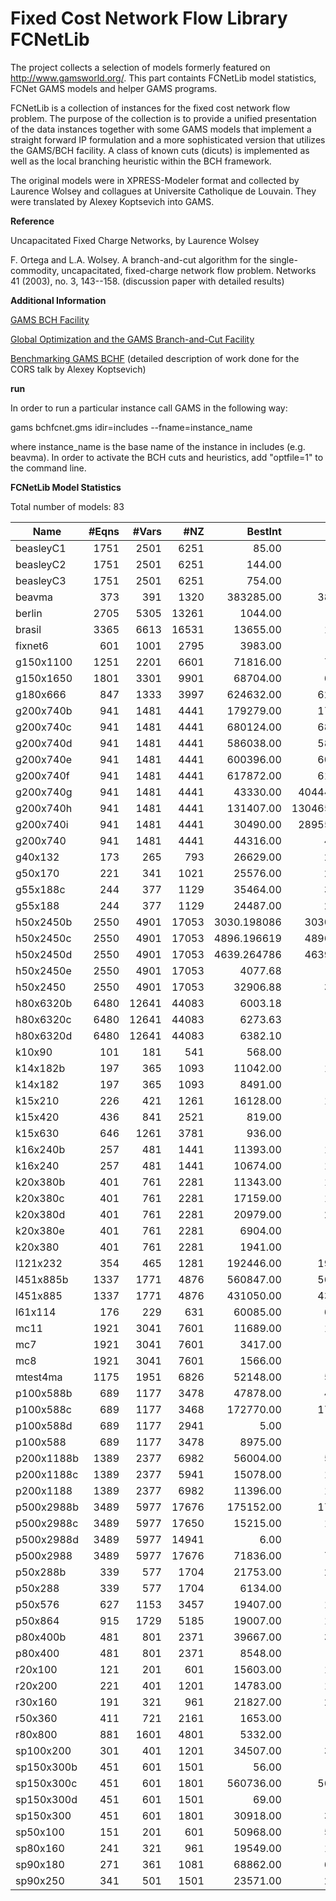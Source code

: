 # Fixed Cost Network Flow Library FCNetLib

The project collects a selection of models formerly featured on http://www.gamsworld.org/. This part containts FCNetLib model statistics, FCNet GAMS models and helper GAMS programs.

FCNetLib is a collection of instances for the fixed cost network flow problem. The purpose of the collection is to provide a unified presentation of the data instances together with some GAMS models that implement a straight forward IP formulation and a more sophisticated version that utilizes the GAMS/BCH facility. A class of known cuts (dicuts) is implemented as well as the local branching heuristic within the BCH framework.

The original models were in XPRESS-Modeler format and collected by Laurence Wolsey and collagues at Universite Catholique de Louvain. They were translated by Alexey Koptsevich into GAMS.

**Reference**

Uncapacitated Fixed Charge Networks, by Laurence Wolsey

F. Ortega and L.A. Wolsey. A branch-and-cut algorithm for the single-commodity, uncapacitated, fixed-charge network flow problem. Networks 41 (2003), no. 3, 143--158. (discussion paper with detailed results)

**Additional Information**

[GAMS BCH Facility](https://www.gams.com/latest/docs/UG_SolverUsage.html#ADVANCED_USAGE_BCHFacility)

[Global Optimization and the GAMS Branch-and-Cut Facility](https://www.gams.com/archives/presentations/present_bch_global.pdf)

[Benchmarking GAMS BCHF](http://gamsworld.org/performance/fcnetlib/kopts/bench-bchf.htm) (detailed description of work done for the CORS talk by Alexey Koptsevich)

**run**

In order to run a particular instance call GAMS in the following way:

gams bchfcnet.gms idir=includes --fname=instance_name

where instance_name is the base name of the instance in includes (e.g. beavma). In order to activate the BCH cuts and heuristics, add "optfile=1" to the command line.


**FCNetLib Model Statistics** 

Total number of models:   83


|Name	     |#Eqns	 |#Vars	|#NZ   |BestInt	                 |BestBnd	               |
|------------|------:|-----:|-----:|------------------------:|------------------------:|
|beasleyC1	 |1751	 |2501	|6251  |85.00	                 |85.00		               |
|beasleyC2	 |1751	 |2501	|6251  |144.00	                 |144.00		 		   |
|beasleyC3	 |1751	 |2501	|6251  |754.00	                 |754.00	               | 
|beavma	     |373	 |391	|1320  |383285.00	             |383285.00		           |
|berlin	     |2705	 |5305	|13261 |1044.00	                 |1044.00		           |
|brasil	     |3365	 |6613	|16531 |13655.00	             |13655.00		           |
|fixnet6	 |601	 |1001	|2795  |3983.00	                 |3983.00		           |
|g150x1100	 |1251	 |2201	|6601  |71816.00	             |71816.00	               | 
|g150x1650	 |1801	 |3301	|9901  |68704.00	             |68704.00	               | 
|g180x666	 |847	 |1333	|3997  |624632.00	             |624632.00		           |
|g200x740b	 |941	 |1481	|4441  |179279.00	             |179279.00		           |
|g200x740c	 |941	 |1481	|4441  |680124.00	             |680124.00		           |
|g200x740d	 |941	 |1481	|4441  |586038.00	             |586038.00		           |
|g200x740e	 |941	 |1481	|4441  |600396.00	             |600396.00		           |
|g200x740f	 |941	 |1481	|4441  |617872.00	             |617872.00		           |
|g200x740g	 |941	 |1481	|4441  |43330.00	             |40444.981163             | 
|g200x740h	 |941	 |1481	|4441  |131407.00	             |130465.997963            | 
|g200x740i	 |941	 |1481	|4441  |30490.00	             |28955.034620             | 
|g200x740	 |941	 |1481	|4441  |44316.00	             |44316.00	               | 
|g40x132	 |173	 |265	|793   |26629.00	             |26629.00		           |
|g50x170	 |221	 |341	|1021  |25576.00	             |25576.00		           |
|g55x188c	 |244	 |377	|1129  |35464.00	             |35464.00		           |
|g55x188	 |244	 |377	|1129  |24487.00	             |24487.00	               | 
|h50x2450b	 |2550	 |4901	|17053 |3030.198086              |3030.198086              |
|h50x2450c	 |2550	 |4901	|17053 |4896.196619	             |4896.196619              |
|h50x2450d	 |2550	 |4901	|17053 |4639.264786              |4639.264786              |
|h50x2450e	 |2550	 |4901	|17053 |4077.68	                 |4077.68		           |
|h50x2450	 |2550	 |4901	|17053 |32906.88	             |32906.88		           |
|h80x6320b	 |6480	 |12641	|44083 |6003.18	                 |5943.36	               | 
|h80x6320c	 |6480	 |12641	|44083 |6273.63	                 |6235.51	               | 
|h80x6320d	 |6480	 |12641	|44083 |6382.10	                 |6276.41	               | 
|k10x90	     |101	 |181	|541   |568.00	                 |568.00		           |
|k14x182b	 |197	 |365	|1093  |11042.00	             |11042.00		           |
|k14x182	 |197	 |365	|1093  |8491.00	                 |8491.00		           |
|k15x210	 |226	 |421	|1261  |16128.00	             |16128.00		           |
|k15x420	 |436	 |841	|2521  |819.00	                 |819.00		           |
|k15x630	 |646	 |1261	|3781  |936.00	                 |936.00		           |
|k16x240b	 |257	 |481	|1441  |11393.00	             |11393.00	               | 
|k16x240	 |257	 |481	|1441  |10674.00	             |10674.00	               | 
|k20x380b	 |401	 |761	|2281  |11343.00	             |11343.00		           |
|k20x380c	 |401	 |761	|2281  |17159.00	             |17159.00		           |
|k20x380d	 |401	 |761	|2281  |20979.00	             |20979.00		           |
|k20x380e	 |401	 |761	|2281  |6904.00	                 |6904.00		           |
|k20x380	 |401	 |761	|2281  |1941.00	                 |1941.00		           |
|l121x232	 |354	 |465	|1281  |192446.00	             |192446.00		           |
|l451x885b	 |1337	 |1771	|4876  |560847.00	             |560847.00		           |
|l451x885	 |1337	 |1771	|4876  |431050.00	             |431050.00		           |
|l61x114	 |176	 |229	|631   |60085.00	             |60085.00		           |
|mc11	     |1921	 |3041	|7601  |11689.00	             |11689.00	               | 
|mc7	     |1921	 |3041	|7601  |3417.00	                 |3417.00	               | 
|mc8	     |1921	 |3041	|7601  |1566.00	                 |1566.00	               | 
|mtest4ma	 |1175	 |1951	|6826  |52148.00	             |52148.00		           |
|p100x588b	 |689	 |1177	|3478  |47878.00	             |47082.70	               | 
|p100x588c	 |689	 |1177	|3468  |172770.00	             |172770.00		           |
|p100x588d	 |689	 |1177	|2941  |5.00	                 |5.00		               |
|p100x588	 |689	 |1177	|3478  |8975.00	                 |8975.00	               | 
|p200x1188b	 |1389	 |2377	|6982  |56004.00	             |54926.28	               | 
|p200x1188c	 |1389	 |2377	|5941  |15078.00	             |15078.00		           |
|p200x1188	 |1389	 |2377	|6982  |11396.00	             |11396.00	               | 
|p500x2988b	 |3489	 |5977	|17676 |175152.00	             |172321.26	               | 
|p500x2988c	 |3489	 |5977	|17650 |15215.00	             |15215.00		           |
|p500x2988d	 |3489	 |5977	|14941 |6.00	                 |6.00		               |
|p500x2988	 |3489	 |5977	|17676 |71836.00	             |71836.00                 | 
|p50x288b	 |339	 |577	|1704  |21753.00	             |21753.00		           |
|p50x288	 |339	 |577	|1704  |6134.00	                 |6134.00		           |
|p50x576	 |627	 |1153	|3457  |19407.00	             |19407.00		           |
|p50x864	 |915	 |1729	|5185  |19007.00	             |19007.00		           |
|p80x400b	 |481	 |801	|2371  |39667.00	             |39667.00	               | 
|p80x400	 |481	 |801	|2371  |8548.00	                 |8548.00		           |
|r20x100	 |121	 |201	|601   |15603.00	             |15603.00		           |
|r20x200	 |221	 |401	|1201  |14783.00	             |14783.00		           |
|r30x160	 |191	 |321	|961   |21827.00	             |21827.00		           |
|r50x360	 |411	 |721	|2161  |1653.00	                 |1653.00		           |
|r80x800	 |881	 |1601	|4801  |5332.00	                 |5266.36	               | 
|sp100x200	 |301	 |401	|1201  |34507.00	             |34507.00		           |
|sp150x300b	 |451	 |601	|1501  |56.00	                 |56.00		               |
|sp150x300c	 |451	 |601	|1801  |560736.00	             |560736.00		           |
|sp150x300d	 |451	 |601	|1501  |69.00	                 |69.00		               |
|sp150x300	 |451	 |601	|1801  |30918.00	             |30918.00		           |
|sp50x100	 |151	 |201	|601   |50968.00	             |50968.00		           |
|sp80x160	 |241	 |321	|961   |19549.00	             |19549.00		           |
|sp90x180	 |271	 |361	|1081  |68862.00	             |68862.00		           |
|sp90x250	 |341	 |501	|1501  |23571.00	             |23571.00		           |